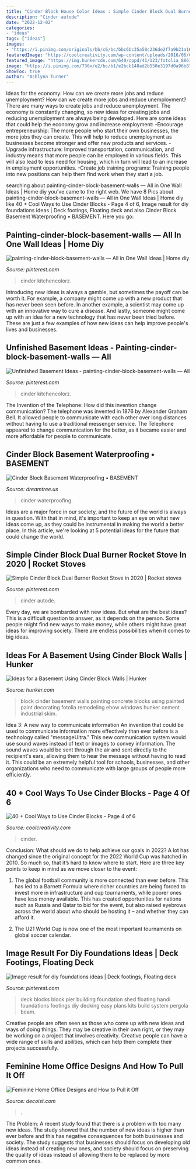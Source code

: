 ```yaml
---
title: "Cinder Block House Color Ideas : Simple Cinder Block Dual Burner Rocket Stove In 2020"
description: "Cinder autode"
date: "2022-12-02"
categories:
- "ideas"
tags: ["ideas"]
images:
- "https://i.pinimg.com/originals/bb/c6/bc/bbc6bc35a50c236de2f7a9b21a1675c6.jpg"
featuredImage: "https://coolcreativity.com/wp-content/uploads/2016/06/Cool-Ways-to-Use-Cinder-Blocks-5.jpg"
featured_image: "https://img.hunkercdn.com/640/cppd/41/123/fotolia_8861235_XS.jpg"
image: "https://i.pinimg.com/736x/e2/bc/b1/e2bcb148ad2b550e3197d0a96b8716b7.jpg"
ShowToc: true
author: "Ashlynn Turner"
---
```



Ideas for the economy: How can we create more jobs and reduce unemployment?
How can we create more jobs and reduce unemployment?
There are many ways to create jobs and reduce unemployment. The economy is constantly changing, so new ideas for creating jobs and reducing unemployment are always being developed. Here are some ideas that could help the economy grow and increase employment: 
-Encourage entrepreneurship: The more people who start their own businesses, the more jobs they can create. This will help to reduce unemployment as businesses become stronger and offer new products and services. 
-Upgrade infrastructure: Improved transportation, communication, and industry means that more people can be employed in various fields. This will also lead to less need for housing, which in turn will lead to an increase in employment opportunities. 
-Create job training programs: Training people into new positions can help them find work when they start a job.

	

		
searching about painting-cinder-block-basement-walls — All in One Wall Ideas | Home diy you've came to the right web. We have 8 Pics about painting-cinder-block-basement-walls — All in One Wall Ideas | Home diy like 40 + Cool Ways to Use Cinder Blocks - Page 4 of 6, Image result for diy foundations ideas | Deck footings, Floating deck and also Cinder Block Basement Waterproofing • BASEMENT. Here you go:
		
    
## Painting-cinder-block-basement-walls — All In One Wall Ideas | Home Diy

<img loading=lazy src="https://i.pinimg.com/originals/32/7c/e3/327ce3743ee0bb47787db5605085f782.jpg" onerror="this.onerror=null;this.src='https://tse1.mm.bing.net/th?id=OIP.6RUUOgMRdiomoCR-m51B7AHaKP&amp;pid=15.1';" alt="painting-cinder-block-basement-walls — All in One Wall Ideas | Home diy">

_Source: pinterest.com_

>cinder kitchencolorz. 

	

Introducing new ideas is always a gamble, but sometimes the payoff can be worth it. For example, a company might come up with a new product that has never been seen before. In another example, a scientist may come up with an innovative way to cure a disease. And lastly, someone might come up with an idea for a new technology that has never been tried before. These are just a few examples of how new ideas can help improve people's lives and businesses.

    
## Unfinished Basement Ideas - Painting-cinder-block-basement-walls — All

<img loading=lazy src="https://i.pinimg.com/originals/bb/c6/bc/bbc6bc35a50c236de2f7a9b21a1675c6.jpg" onerror="this.onerror=null;this.src='https://tse2.mm.bing.net/th?id=OIP.Z9frekE1KlcxTQPcwrV2kQHaKP&amp;pid=15.1';" alt="Unfinished Basement Ideas - painting-cinder-block-basement-walls — All">

_Source: pinterest.com_

>cinder kitchencolorz. 

	

The Invention of the Telephone: How did this invention change communication?
The telephone was invented in 1876 by Alexander Graham Bell. It allowed people to communicate with each other over long distances without having to use a traditional messenger service. The Telephone appeared to change communication for the better, as it became easier and more affordable for people to communicate.

    
## Cinder Block Basement Waterproofing • BASEMENT

<img loading=lazy src="https://s3.wasabisys.com/dreamtree/2017/08/cinder-block-basement-waterproofingamerican-basement-waterproofing-shel-twp-mi-1024x1024.jpg" onerror="this.onerror=null;this.src='https://tse3.mm.bing.net/th?id=OIP.9Lg3CYgU4xfC2nZ2KgsExAHaHa&amp;pid=15.1';" alt="Cinder Block Basement Waterproofing • BASEMENT">

_Source: dreamtree.us_

>cinder waterproofing. 

	

Ideas are a major force in our society, and the future of the world is always in question. With that in mind, it's important to keep an eye on what new ideas come up, as they could be instrumental in making the world a better place. In this article, we're looking at 5 potential ideas for the future that could change the world.

    
## Simple Cinder Block Dual Burner Rocket Stove In 2020 | Rocket Stoves

<img loading=lazy src="https://i.pinimg.com/736x/1e/24/7a/1e247a6c18390e4f8b9c9538a2eacda4.jpg" onerror="this.onerror=null;this.src='https://tse3.mm.bing.net/th?id=OIP.KjpC6gZDW2CYH88We9lc_wHaLH&amp;pid=15.1';" alt="Simple Cinder Block Dual Burner Rocket Stove in 2020 | Rocket stoves">

_Source: pinterest.com_

>cinder autode. 

	

Every day, we are bombarded with new ideas. But what are the best ideas? This is a difficult question to answer, as it depends on the person. Some people might find new ways to make money, while others might have great ideas for improving society. There are endless possibilities when it comes to big ideas.

    
## Ideas For A Basement Using Cinder Block Walls | Hunker

<img loading=lazy src="https://img.hunkercdn.com/640/cppd/41/123/fotolia_8861235_XS.jpg" onerror="this.onerror=null;this.src='https://tse3.mm.bing.net/th?id=OIP.KYCtOip7r-R_1B0y12-L3gHaJ3&amp;pid=15.1';" alt="Ideas for a Basement Using Cinder Block Walls | Hunker">

_Source: hunker.com_

>block cinder basement walls painting concrete blocks using painted paint decorating fotolia remodeling ehow windows hunker cement industrial skim. 

	

Idea 3: A new way to communicate information
An invention that could be used to communicate information more effectively than ever before is a technology called "messageUltra." This new communication system would use sound waves instead of text or images to convey information. The sound waves would be sent through the air and sent directly to the recipient's ears, allowing them to hear the message without having to read it. This could be an extremely helpful tool for schools, businesses, and other organizations who need to communicate with large groups of people more efficiently.

    
## 40 + Cool Ways To Use Cinder Blocks - Page 4 Of 6

<img loading=lazy src="https://coolcreativity.com/wp-content/uploads/2016/06/Cool-Ways-to-Use-Cinder-Blocks-5.jpg" onerror="this.onerror=null;this.src='https://tse2.mm.bing.net/th?id=OIP.6ruleooR3UzlyAkhTNGoagHaJ4&amp;pid=15.1';" alt="40 + Cool Ways to Use Cinder Blocks - Page 4 of 6">

_Source: coolcreativity.com_

>cinder. 

	

Conclusion: What should we do to help achieve our goals in 2022?
A lot has changed since the original concept for the 2022 World Cup was hatched in 2010. So much so, that it’s hard to know where to start. Here are three key points to keep in mind as we move closer to the event:
1. The global football community is more connected than ever before. This has led to a Barnett Formula where richer countries are being forced to invest more in infrastructure and cup tournaments, while poorer ones have less money available. This has created opportunities for nations such as Russia and Qatar to bid for the event, but also raised eyebrows across the world about who should be hosting it – and whether they can afford it.

2. The U21 World Cup is now one of the most important tournaments on global soccer calendar.

    
## Image Result For Diy Foundations Ideas | Deck Footings, Floating Deck

<img loading=lazy src="https://i.pinimg.com/736x/e2/bc/b1/e2bcb148ad2b550e3197d0a96b8716b7.jpg" onerror="this.onerror=null;this.src='https://tse3.mm.bing.net/th?id=OIP.N9Lo9IViOc4WrgFp0CiwvgHaEK&amp;pid=15.1';" alt="Image result for diy foundations ideas | Deck footings, Floating deck">

_Source: pinterest.com_

>deck blocks block pier building foundation shed floating handi foundations footings diy decking easy plans kits build system pergola beam. 

	

Creative people are often seen as those who come up with new ideas and ways of doing things. They may be creative in their own right, or they may be working on a project that involves creativity. Creative people can have a wide range of skills and abilities, which can help them complete their projects successfully.

    
## Feminine Home Office Designs And How To Pull It Off

<img loading=lazy src="https://cdn.decoist.com/wp-content/uploads/2012/07/contemporary-home-office-for-a-chic-girl.jpg" onerror="this.onerror=null;this.src='https://tse1.mm.bing.net/th?id=OIP.hCJmcqXklu-NPp3OIZJ1ugHaK0&amp;pid=15.1';" alt="Feminine Home Office Designs and How to Pull it Off">

_Source: decoist.com_

>. 

	

The Problem:
A recent study found that there is a problem with too many new ideas. The study showed that the number of new ideas is higher than ever before and this has negative consequences for both businesses and society. The study suggests that businesses should focus on developing old ideas instead of creating new ones, and society should focus on preserving the quality of ideas instead of allowing them to be replaced by more common ones.


